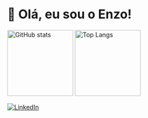 # 👋 Olá, eu sou o Enzo!
<p>
  <img src="https://github-readme-stats.vercel.app/api?username=enzoluizb&show_icons=true&theme=graywhite" alt="GitHub stats" height="150">
  <img src="https://github-readme-stats.vercel.app/api/top-langs/?username=enzoluizb&layout=compact&theme=graywhite" alt="Top Langs" height="150">
</p>

[![LinkedIn](https://img.shields.io/badge/-LinkedIn-0A66C2?style=for-the-badge&logo=linkedin&logoColor=white)](https://www.linkedin.com/in/enzoluizb)


